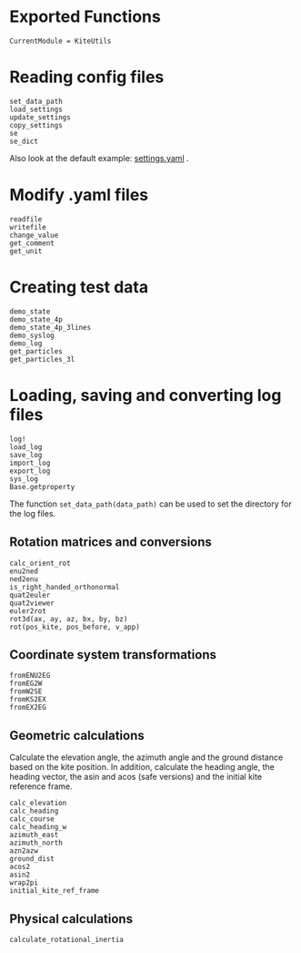 # Exported Functions

```@meta
CurrentModule = KiteUtils
```

# Reading config files
```@docs
set_data_path
load_settings
update_settings
copy_settings
se
se_dict
```
Also look at the default example: [settings.yaml](https://github.com/ufechner7/KiteUtils.jl/blob/main/data/settings.yaml) .

# Modify .yaml files
```@docs
readfile
writefile
change_value
get_comment
get_unit
```

# Creating test data
```@docs
demo_state
demo_state_4p
demo_state_4p_3lines
demo_syslog
demo_log
get_particles
get_particles_3l
```

# Loading, saving and converting log files
```@docs
log!
load_log
save_log
import_log
export_log
sys_log
Base.getproperty
```
The function ```set_data_path(data_path)``` can be used to set the directory for the log files. 

## Rotation matrices and conversions
```@docs
calc_orient_rot
enu2ned
ned2enu
is_right_handed_orthonormal
quat2euler
quat2viewer
euler2rot
rot3d(ax, ay, az, bx, by, bz)
rot(pos_kite, pos_before, v_app)
```

## Coordinate system transformations
```@docs
fromENU2EG
fromEG2W
fromW2SE
fromKS2EX
fromEX2EG
```

## Geometric calculations
Calculate the elevation angle, the azimuth angle and the ground distance based on the kite position. In addition,
calculate the heading angle, the heading vector, the asin and acos (safe versions) and the initial kite reference frame.
```@docs
calc_elevation
calc_heading
calc_course
calc_heading_w
azimuth_east
azimuth_north
azn2azw
ground_dist
acos2
asin2
wrap2pi
initial_kite_ref_frame
```

## Physical calculations
```@docs
calculate_rotational_inertia
```
